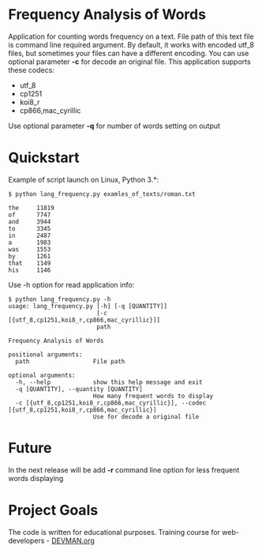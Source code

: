 # Frequency Analysis of Words


Application for counting words frequency on a text. File path of this text file is  command line required argument.
By default, it works with encoded utf_8 files, but sometimes your files can have a different encoding. 
You can use optional parameter **-c** for decode an original file. This application supports these codecs:

 - utf_8
 - cp1251
 - koi8_r
 - cp866,mac_cyrillic
 
Use optional parameter **-q** for number of words setting on output

# Quickstart

Example of script launch on Linux, Python 3.*:

```
$ python lang_frequency.py examles_of_texts/roman.txt

the     11819
of      7747
and     3944
to      3345
in      2487
a       1983
was     1553
by      1261
that    1149
his     1146
```
Use -h option for read application info:
```
$ python lang_frequency.py -h
usage: lang_frequency.py [-h] [-q [QUANTITY]]
                         [-c [{utf_8,cp1251,koi8_r,cp866,mac_cyrillic}]]
                         path

Frequency Analysis of Words

positional arguments:
  path                  File path

optional arguments:
  -h, --help            show this help message and exit
  -q [QUANTITY], --quantity [QUANTITY]
                        How many frequent words to display
  -c [{utf_8,cp1251,koi8_r,cp866,mac_cyrillic}], --codec [{utf_8,cp1251,koi8_r,cp866,mac_cyrillic}]
                        Use for decode a original file
```

# Future

In the next release will be add **-r** command line option for less frequent words displaying

# Project Goals

The code is written for educational purposes. Training course for web-developers - [DEVMAN.org](https://devman.org)
